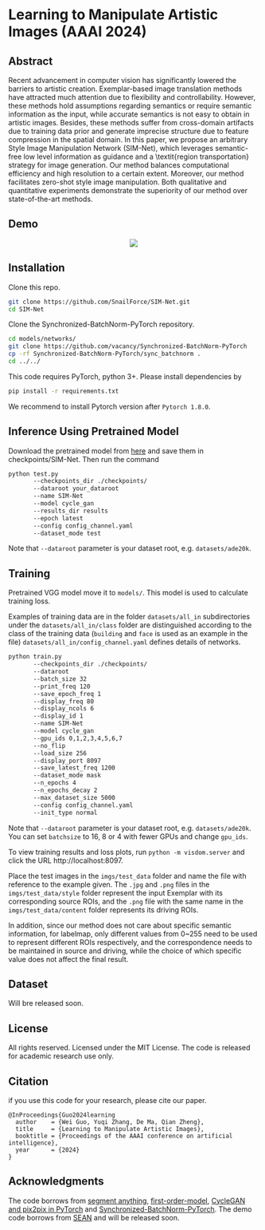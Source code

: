 # Learning to Manipulate Artistic Images (AAAI 2024)

## Abstract
Recent advancement in computer vision has significantly lowered the barriers to artistic creation. Exemplar-based image translation methods have attracted much attention due to flexibility and controllability. However, these methods hold assumptions regarding semantics or require semantic information as the input, while accurate semantics is not easy to obtain in artistic images. Besides, these methods suffer from cross-domain artifacts due to training data prior and generate imprecise structure due to feature compression in the spatial domain. In this paper, we propose an arbitrary Style Image Manipulation Network (SIM-Net), which leverages semantic-free low level information as guidance and a \textit{region transportation} strategy for image generation. Our method balances computational efficiency and high resolution to a certain extent. Moreover, our method facilitates zero-shot style image manipulation. Both qualitative and quantitative experiments demonstrate the superiority of our method over state-of-the-art methods.

## Demo

<!-- ![Demo](imgs/demo.gif) -->
<p align="center">
  <img src="./demo.gif">
</p>

## Installation

Clone this repo.
```bash
git clone https://github.com/SnailForce/SIM-Net.git
cd SIM-Net
``` 

Clone the Synchronized-BatchNorm-PyTorch repository.
```bash
cd models/networks/
git clone https://github.com/vacancy/Synchronized-BatchNorm-PyTorch
cp -rf Synchronized-BatchNorm-PyTorch/sync_batchnorm .
cd ../../
```

This code requires PyTorch, python 3+. Please install dependencies by
``` bash
pip install -r requirements.txt
```
We recommend to install Pytorch version after `Pytorch 1.8.0`.

## Inference Using Pretrained Model

Download the pretrained model from [here]() and save them in checkpoints/SIM-Net. Then run the command
``` bash
python test.py 
       --checkpoints_dir ./checkpoints/ 
       --dataroot your_dataroot
       --name SIM-Net 
       --model cycle_gan 
       --results_dir results 
       --epoch latest 
       --config config_channel.yaml 
       --dataset_mode test
```
Note that `--dataroot` parameter is your dataset root, e.g. `datasets/ade20k`.

## Training

Pretrained VGG model move it to `models/`. This model is used to calculate training loss.

Examples of training data are in the folder `datasets/all_in`
subdirectories under the `datasets/all_in/class` folder are distinguished according to the class of the training data (`building` and `face` is used as an example in the file) 
`datasets/all_in/config_channel.yaml` defines details of networks.

```bash
python train.py 
       --checkpoints_dir ./checkpoints/ 
       --dataroot
       --batch_size 32 
       --print_freq 120 
       --save_epoch_freq 1 
       --display_freq 80 
       --display_ncols 6 
       --display_id 1 
       --name SIM-Net 
       --model cycle_gan
       --gpu_ids 0,1,2,3,4,5,6,7 
       --no_flip 
       --load_size 256 
       --display_port 8097 
       --save_latest_freq 1200 
       --dataset_mode mask 
       --n_epochs 4  
       --n_epochs_decay 2  
       --max_dataset_size 5000 
       --config config_channel.yaml  
       --init_type normal
```

Note that `--dataroot` parameter is your dataset root, e.g. `datasets/ade20k`.
You can set `batchsize` to 16, 8 or 4 with fewer GPUs and change `gpu_ids`.

To view training results and loss plots, run `python -m visdom.server` and click the URL http://localhost:8097.

Place the test images in the `imgs/test_data` folder and name the file with reference to the example given. 
The `.jpg` and `.png` files in the `imgs/test_data/style` folder represent the input Exemplar with its corresponding source ROIs, and the `.png` file with the same name in the `imgs/test_data/content` folder represents its driving ROIs.

In addition, since our method does not care about specific semantic information, for labelmap, only different values from 0~255 need to be used to represent different ROIs respectively, and the correspondence needs to be maintained in source and driving, while the choice of which specific value does not affect the final result.

## Dataset
Will bre released soon.

## License
All rights reserved. Licensed under the MIT License.
The code is released for academic research use only.

## Citation

if you use this code for your research, please cite our paper.

```
@InProceedings{Guo2024learning
  author    = {Wei Guo, Yuqi Zhang, De Ma, Qian Zheng},
  title     = {Learning to Manipulate Artistic Images},
  booktitle = {Proceedings of the AAAI conference on artificial intelligence},
  year      = {2024}
}
```

## Acknowledgments
The code borrows from [segment anything](https://github.com/facebookresearch/segment-anything), [first-order-model](https://github.com/AliaksandrSiarohin/first-order-model), [CycleGAN and pix2pix in PyTorch](https://github.com/junyanz/pytorch-CycleGAN-and-pix2pix) and [Synchronized-BatchNorm-PyTorch](https://github.com/vacancy/Synchronized-BatchNorm-PyTorch).
The demo code borrows from [SEAN](https://github.com/ZPdesu/SEAN) and will be released soon.


